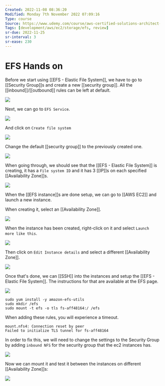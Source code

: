 ```yaml
---
Created: 2022-11-08 08:36:20
Modified: Monday 7th November 2022 07:09:16
Type: course
Source: https://www.udemy.com/course/aws-certified-solutions-architect-associate-saa-c01/?xref=E0Aed11STH4LPUQvCz0GJFABTmM=
Tags: [development/aws/ec2/storage/efs, review]
sr-due: 2022-11-25
sr-interval: 3
sr-ease: 230
---
```


# EFS Hands on

Before we start using [[EFS - Elastic File System]], we have to go to [[Security Group]]s and create a new [[security group]]. All the [[inbound]]/[[outbound]] rules can be left at default.

![](2019-12-30-07-49-44.png)

Next, we can go to `EFS Service`.

![](2019-12-30-07-51-02.png)

And click on `Create file system`

![](2019-12-30-07-51-22.png)

Change the default [[security group]] to the previously created one.

![](2019-12-30-07-52-41.png)

When going through, we should see that the [[EFS - Elastic File System]] is creating, it has a `File system ID` and it has 3 [[IP]]s on each specified [[Availability Zone]]s.

![](2019-12-30-07-54-36.png)

When the [[EFS instance]]s are done setup, we can go to [[AWS EC2]] and launch a new instance.

When creating it, select an [[Availability Zone]].

![](2019-12-30-07-57-23.png)

When the instance has been created, right-click on it and select `Launch more like this`.

![](2019-12-30-08-00-02.png)

Then click on `Edit Instance details` and select a different [[Availability Zone]].

![](2019-12-30-08-00-55.png)

Once that's done, we can [[SSH]] into the instances and setup the [[EFS - Elastic File System]]. The instructions for that are available at the EFS page.

![](2019-12-30-08-02-01.png)

```
sudo yum install -y amazon-efs-utils
sudo mkdir /efs
sudo mount -t efs -o tls fs-aff48164:/ /efs
```

When adding these rules, you will experience a timeout.

```
mount.nfs4: Connection reset by peer
Failed to initialize TLS tunnel for fs-aff48164
```

In order to fix this, we will need to change the settings to the Security Group by adding `inbound NFS` for the security group that the ec2 instances has.

![](2019-12-30-08-10-24.png)

Now we can mount it and test it between the instances on different [[Availability Zone]]s:

![](2019-12-30-08-13-35.png)